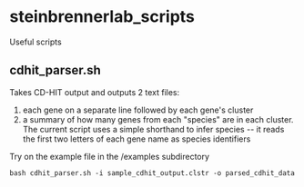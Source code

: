 # steinbrennerlab_scripts
 Useful scripts

## cdhit_parser.sh
Takes CD-HIT output and outputs 2 text files: 
1) each gene on a separate line followed by each gene's cluster
2) a summary of how many genes from each "species" are in each cluster. The current script uses a simple shorthand to infer species -- it reads the first two letters of each gene name as species identifiers

Try on the example file in the /examples subdirectory
```
bash cdhit_parser.sh -i sample_cdhit_output.clstr -o parsed_cdhit_data
```